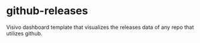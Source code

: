 # github-releases
Visivo dashboard template that visualizes the releases data of any repo that utilizes github.
